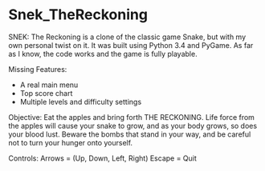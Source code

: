 # Snek_TheReckoning
SNEK: The Reckoning is a clone of the classic game Snake, but with my own personal twist on it. It was built using Python 3.4 and PyGame. As far as I know, the code works and the game is fully playable.

Missing Features:
- A real main menu
- Top score chart
- Multiple levels and difficulty settings

Objective:
Eat the apples and bring forth THE RECKONING. Life force from the apples will cause your snake to grow, and as your body grows, so does your blood lust. Beware the bombs that stand in your way, and be careful not to turn your hunger onto yourself.

Controls:
Arrows = (Up, Down, Left, Right)
Escape = Quit
